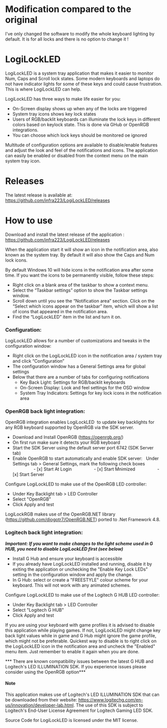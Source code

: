 # Modification compared to the original
I've only changed the software to modify the whole keyboard lighting by default. It is for all locks and there is no option to change it !  

# LogiLockLED
LogiLockLED is a system tray application that makes it easier to monitor Num, Caps and Scroll lock states.  Some modern keyboards and laptops do not have indicator lights for some of these keys and could cause frustration.  This is where LogiLockLED can help.

LogiLockLED has three ways to make life easier for you:
- On-Screen display shows up when any of the locks are triggered
- System tray icons shows key lock states
- Users of RGB/backlit keyboards can illuminate the lock keys in different colors based on keylock state.  This is done via GHub or OpenRGB integrations.
- You can choose which lock keys should be monitored oe ignored

Multitude of configuration options are available to disable/enable features and adjust the look and feel of the notifications and icons.  The application can easily be enabled or disabled from the context menu on the main system tray icon.


# Releases
The latest release is available at: 
https://github.com/infra223/LogiLockLED/releases


# How to use
Download and install the latest release of the application : https://github.com/infra223/LogiLockLED/releases 

When the application start it will show an icon in the notification area, also known as the system tray.  By default it will also show the Caps and Num lock icons.

By default Windows 10 will hide icons in the notification area after some time.  If you want the icons to be permanently visible, follow these steps:
- Right click on a blank area of the taskbar to show a context menu.
- Select the “Taskbar settings” option to show the Taskbar settings window.
- Scroll down until you see the “Notification area” section.   Click on the “Select which icons appear on the taskbar” item, which will show a list of icons that appeared in the notification area.
- Find the “LogiLockLED” item in the list and turn it on. 

### Configuration:
LogiLockLED allows for a number of customizations and tweaks in the configuration window:
- Right click on the LogiLockLED icon in the notification area / system tray and click “Configuration”
- The configuration window has a General Settings area for global settings
- Below that there are a number of tabs for configuring notifications
  - Key Back Light: Settings for RGB/backlit keyboards
  - On-Screen Display: Look and feel settings for the OSD window
  - System Tray Indicators: Settings for key lock icons in the notification area

### OpenRGB back light integration:

OpenRGB integration enables LogiLockLED  to update key backlights for any RGB keyboard supported by OpenRGB via the SDK server. 

- Download and Install OpenRGB (https://openrgb.org/)
- On first run make sure it detects your RGB keyboard
- Start the SDK Server using the default server port 6742 (SDK Server tab)
- Enable OpenRGB to start automatically and enable SDK server:
  Under Settings tab > General Settings, mark the following check boxes
                 - [x] Start At Login
                 - [x] Start Mnimized
                 - [x] Start Server

Configure LogiLockLED to make use of the OpenRGB LED controller:
- Under Key Backlight tab > LED Controller
- Select "OpenRGB"
- Click Apply and test

LogiLockRGB makes use of the OpenRGB.NET library (https://github.com/diogotr7/OpenRGB.NET) ported to .Net Framework 4.8.

### Logitech back light integration:
***Important: If you want to make changes to the light scheme used in G HUB, you need to disable LogiLockLED first (see below)***

- Install G Hub and ensure your keyboard is accessible
- If you already have LogiLockLED installed and running, disable it by exiting the application or unchecking the "Enable Key Lock LEDs" setting in the configuration window and apply the change.
- In G Hub: select or create a "FREESTYLE" colour scheme for your keyboard. This will not work with any animated schemes.

Configure LogiLockLED to make use of the Logitech G HUB LED controller:
- Under Key Backlight tab > LED Controller
- Select "Logitech G HUB"
- Click Apply and test

If you are using your keyboard with game profiles it is advised to disable this application while playing games.  If not, LogiLockLED might change key back light values while in game and G Hub might ignore the game profile, which might not be preferable.  Quickest way to disable is to right click on the LogiLockLED icon in the notification area and uncheck the "Enabled" menu item.  Just remember to enable it again when you are done.

*** There are known compatibility issues between the latest G HUB and Logitech's LED ILLUMINATION SDK.  If you experience issues please consider using the OpenRGB option***

#### Note
This application makes use of Logitech's LED ILLUMINATION SDK that can be downloaded from their website: https://www.logitechg.com/en-us/innovation/developer-lab.html. 
The use of this SDK is subject to Logitech's End-User License Agreement for Logitech Gaming LED SDK.

Source Code for LogiLockLED is licensed under the MIT license.
